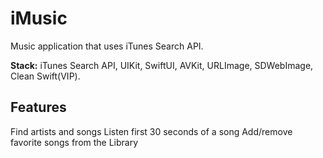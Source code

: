 # iMusic


Music application that uses iTunes Search API. 

**Stack:** iTunes Search API, UIKit, SwiftUI, AVKit, URLImage, SDWebImage, Clean Swift(VIP).

## Features

Find artists and songs
Listen first 30 seconds of a song
Add/remove favorite songs from the Library


